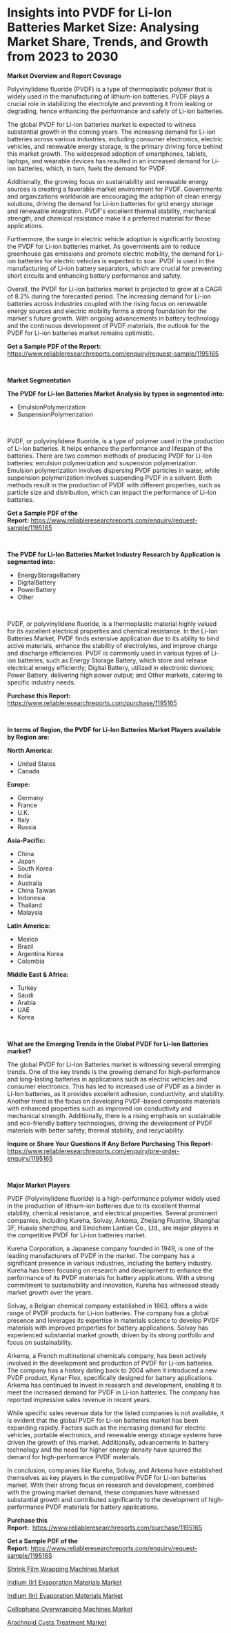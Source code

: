 <p><h1>Insights into PVDF for Li-Ion Batteries Market Size: Analysing Market Share, Trends, and Growth from 2023 to 2030</h1></p><p><strong>Market Overview and Report Coverage</strong></p>
<p><p>Polyvinylidene fluoride (PVDF) is a type of thermoplastic polymer that is widely used in the manufacturing of lithium-ion batteries. PVDF plays a crucial role in stabilizing the electrolyte and preventing it from leaking or degrading, hence enhancing the performance and safety of Li-ion batteries.</p><p>The global PVDF for Li-ion batteries market is expected to witness substantial growth in the coming years. The increasing demand for Li-ion batteries across various industries, including consumer electronics, electric vehicles, and renewable energy storage, is the primary driving force behind this market growth. The widespread adoption of smartphones, tablets, laptops, and wearable devices has resulted in an increased demand for Li-ion batteries, which, in turn, fuels the demand for PVDF.</p><p>Additionally, the growing focus on sustainability and renewable energy sources is creating a favorable market environment for PVDF. Governments and organizations worldwide are encouraging the adoption of clean energy solutions, driving the demand for Li-ion batteries for grid energy storage and renewable integration. PVDF's excellent thermal stability, mechanical strength, and chemical resistance make it a preferred material for these applications.</p><p>Furthermore, the surge in electric vehicle adoption is significantly boosting the PVDF for Li-ion batteries market. As governments aim to reduce greenhouse gas emissions and promote electric mobility, the demand for Li-ion batteries for electric vehicles is expected to soar. PVDF is used in the manufacturing of Li-ion battery separators, which are crucial for preventing short circuits and enhancing battery performance and safety.</p><p>Overall, the PVDF for Li-ion batteries market is projected to grow at a CAGR of 8.2% during the forecasted period. The increasing demand for Li-ion batteries across industries coupled with the rising focus on renewable energy sources and electric mobility forms a strong foundation for the market's future growth. With ongoing advancements in battery technology and the continuous development of PVDF materials, the outlook for the PVDF for Li-ion batteries market remains optimistic.</p></p>
<p><strong>Get a Sample PDF of the Report:</strong> <a href="https://www.reliableresearchreports.com/enquiry/request-sample/1195165">https://www.reliableresearchreports.com/enquiry/request-sample/1195165</a></p>
<p>&nbsp;</p>
<p><strong>Market Segmentation</strong></p>
<p><strong>The PVDF for Li-Ion Batteries Market Analysis by types is segmented into:</strong></p>
<p><ul><li>EmulsionPolymerization</li><li>SuspensionPolymerization</li></ul></p>
<p>&nbsp;</p>
<p><p>PVDF, or polyvinylidene fluoride, is a type of polymer used in the production of Li-Ion batteries. It helps enhance the performance and lifespan of the batteries. There are two common methods of producing PVDF for Li-Ion batteries: emulsion polymerization and suspension polymerization. Emulsion polymerization involves dispersing PVDF particles in water, while suspension polymerization involves suspending PVDF in a solvent. Both methods result in the production of PVDF with different properties, such as particle size and distribution, which can impact the performance of Li-Ion batteries.</p></p>
<p><strong>Get a Sample PDF of the Report:</strong>&nbsp;<a href="https://www.reliableresearchreports.com/enquiry/request-sample/1195165">https://www.reliableresearchreports.com/enquiry/request-sample/1195165</a></p>
<p>&nbsp;</p>
<p><strong>The PVDF for Li-Ion Batteries Market Industry Research by Application is segmented into:</strong></p>
<p><ul><li>EnergyStorageBattery</li><li>DigitalBattery</li><li>PowerBattery</li><li>Other</li></ul></p>
<p>&nbsp;</p>
<p><p>PVDF, or polyvinylidene fluoride, is a thermoplastic material highly valued for its excellent electrical properties and chemical resistance. In the Li-Ion Batteries Market, PVDF finds extensive application due to its ability to bind active materials, enhance the stability of electrolytes, and improve charge and discharge efficiencies. PVDF is commonly used in various types of Li-ion batteries, such as Energy Storage Battery, which store and release electrical energy efficiently; Digital Battery, utilized in electronic devices; Power Battery, delivering high power output; and Other markets, catering to specific industry needs.</p></p>
<p><strong>Purchase this Report:</strong>&nbsp; <a href="https://www.reliableresearchreports.com/purchase/1195165">https://www.reliableresearchreports.com/purchase/1195165</a></p>
<p>&nbsp;</p>
<p><strong>In terms of Region, the PVDF for Li-Ion Batteries Market Players available by Region are:</strong></p>
<p>
    <p> <strong> North America: </strong>
        <ul>
            <li>United States</li>
            <li>Canada</li>
        </ul>
        </p> 
    <p> <strong> Europe: </strong>
        <ul>
            <li>Germany</li>
            <li>France</li>
            <li>U.K.</li>
            <li>Italy</li>
            <li>Russia</li>
        </ul>
        </p> 
    <p> <strong> Asia-Pacific: </strong>
        <ul>
            <li>China</li>
            <li>Japan</li>
            <li>South Korea</li>
            <li>India</li>
            <li>Australia</li>
            <li>China Taiwan</li>
            <li>Indonesia</li>
            <li>Thailand</li>
            <li>Malaysia</li>
        </ul>
        </p> 
    <p> <strong> Latin America: </strong>
        <ul>
            <li>Mexico</li>
            <li>Brazil</li>
            <li>Argentina Korea</li>
            <li>Colombia</li>
        </ul>
        </p> 
    <p> <strong> Middle East & Africa: </strong>
        <ul>
            <li>Turkey</li>
            <li>Saudi</li>
            <li>Arabia</li>
            <li>UAE</li>
            <li>Korea</li>
        </ul>
    </p>
    </p>
<p>&nbsp;</p>
<p><strong>What are the Emerging Trends in the Global PVDF for Li-Ion Batteries market?</strong></p>
<p><p>The global PVDF for Li-Ion Batteries market is witnessing several emerging trends. One of the key trends is the growing demand for high-performance and long-lasting batteries in applications such as electric vehicles and consumer electronics. This has led to increased use of PVDF as a binder in Li-Ion batteries, as it provides excellent adhesion, conductivity, and stability. Another trend is the focus on developing PVDF-based composite materials with enhanced properties such as improved ion conductivity and mechanical strength. Additionally, there is a rising emphasis on sustainable and eco-friendly battery technologies, driving the development of PVDF materials with better safety, thermal stability, and recyclability.</p></p>
<p><strong>Inquire or Share Your Questions If Any Before Purchasing This Report</strong>- <a href="https://www.reliableresearchreports.com/enquiry/pre-order-enquiry/1195165">https://www.reliableresearchreports.com/enquiry/pre-order-enquiry/1195165</a></p>
<p>&nbsp;</p>
<p><strong>Major Market Players</strong></p>
<p><p>PVDF (Polyvinylidene fluoride) is a high-performance polymer widely used in the production of lithium-ion batteries due to its excellent thermal stability, chemical resistance, and electrical properties. Several prominent companies, including Kureha, Solvay, Arkema, Zhejiang Fluorine, Shanghai 3F, Huaxia shenzhou, and Sinochem Lantian Co., Ltd., are major players in the competitive PVDF for Li-ion batteries market.</p><p>Kureha Corporation, a Japanese company founded in 1949, is one of the leading manufacturers of PVDF in the market. The company has a significant presence in various industries, including the battery industry. Kureha has been focusing on research and development to enhance the performance of its PVDF materials for battery applications. With a strong commitment to sustainability and innovation, Kureha has witnessed steady market growth over the years.</p><p>Solvay, a Belgian chemical company established in 1863, offers a wide range of PVDF products for Li-ion batteries. The company has a global presence and leverages its expertise in materials science to develop PVDF materials with improved properties for battery applications. Solvay has experienced substantial market growth, driven by its strong portfolio and focus on sustainability.</p><p>Arkema, a French multinational chemicals company, has been actively involved in the development and production of PVDF for Li-ion batteries. The company has a history dating back to 2004 when it introduced a new PVDF product, Kynar Flex, specifically designed for battery applications. Arkema has continued to invest in research and development, enabling it to meet the increased demand for PVDF in Li-ion batteries. The company has reported impressive sales revenue in recent years.</p><p>While specific sales revenue data for the listed companies is not available, it is evident that the global PVDF for Li-ion batteries market has been expanding rapidly. Factors such as the increasing demand for electric vehicles, portable electronics, and renewable energy storage systems have driven the growth of this market. Additionally, advancements in battery technology and the need for higher energy density have spurred the demand for high-performance PVDF materials.</p><p>In conclusion, companies like Kureha, Solvay, and Arkema have established themselves as key players in the competitive PVDF for Li-ion batteries market. With their strong focus on research and development, combined with the growing market demand, these companies have witnessed substantial growth and contributed significantly to the development of high-performance PVDF materials for battery applications.</p></p>
<p><strong>Purchase this Report:</strong>&nbsp;&nbsp;<a href="https://www.reliableresearchreports.com/purchase/1195165">https://www.reliableresearchreports.com/purchase/1195165</a></p>
<p></p>
<p><strong>Get a Sample PDF of the Report:</strong>&nbsp;<a href="https://www.reliableresearchreports.com/enquiry/request-sample/1195165">https://www.reliableresearchreports.com/enquiry/request-sample/1195165</a></p>
<p><p><a href="https://github.com/luckyshygirl/Market-Research-Report-List-1/blob/main/shrink-film-wrapping-machines-market.md">Shrink Film Wrapping Machines Market</a></p><p><a href="https://www.linkedin.com/pulse/iridium-ir-evaporation-materials-market-size-growth-forecast-zd6lc/">Iridium (Ir) Evaporation Materials Market</a></p><p><a href="https://www.linkedin.com/pulse/indium-evaporation-materials-market-challenges-opportunities-9dtue/">Indium (In) Evaporation Materials Market</a></p><p><a href="https://github.com/vimar16th/Market-Research-Report-List-1/blob/main/cellophane-overwrapping-machines-market.md">Cellophane Overwrapping Machines Market</a></p><p><a href="https://medium.com/@rachaelward34/arachnoid-cysts-treatment-market-size-cagr-trends-2024-2030-3a1c5b2117a6">Arachnoid Cysts Treatment Market</a></p></p>